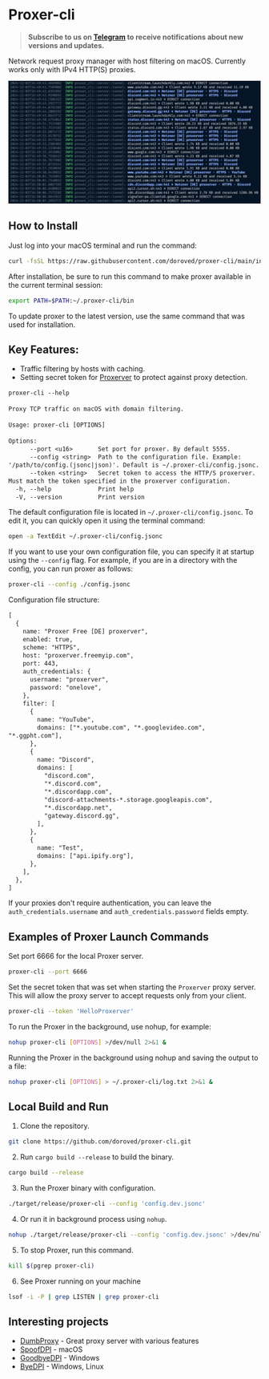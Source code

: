 # Proxer-cli

> **Subscribe to us on [Telegram](https://t.me/macproxer) to receive notifications about new versions and updates.**

Network request proxy manager with host filtering on macOS. Currently works only with IPv4 HTTP(S) proxies.

![proxer screenshot](screenshot.png)

## How to Install

Just log into your macOS terminal and run the command:

```bash
curl -fsSL https://raw.githubusercontent.com/doroved/proxer-cli/main/install.sh | bash
```

After installation, be sure to run this command to make proxer available in the current terminal session:

```bash
export PATH=$PATH:~/.proxer-cli/bin
```

To update proxer to the latest version, use the same command that was used for installation.

## Key Features:

- Traffic filtering by hosts with caching.
- Setting secret token for [Proxerver](https://github.com/doroved/proxerver) to protect against proxy detection.

```
proxer-cli --help

Proxy TCP traffic on macOS with domain filtering.

Usage: proxer-cli [OPTIONS]

Options:
      --port <u16>       Set port for proxer. By default 5555.
      --config <string>  Path to the configuration file. Example: '/path/to/config.(jsonc|json)'. Default is ~/.proxer-cli/config.jsonc.
      --token <string>   Secret token to access the HTTP/S proxerver. Must match the token specified in the proxerver configuration.
  -h, --help             Print help
  -V, --version          Print version
```

The default configuration file is located in `~/.proxer-cli/config.jsonc`. To edit it, you can quickly open it using the terminal command:

```bash
open -a TextEdit ~/.proxer-cli/config.jsonc
```

If you want to use your own configuration file, you can specify it at startup using the `--config` flag.
For example, if you are in a directory with the config, you can run proxer as follows:

```bash
proxer-cli --config ./config.jsonc
```

Configuration file structure:

```json5
[
  {
    name: "Proxer Free [DE] proxerver",
    enabled: true,
    scheme: "HTTPS",
    host: "proxerver.freemyip.com",
    port: 443,
    auth_credentials: {
      username: "proxerver",
      password: "onelove",
    },
    filter: [
      {
        name: "YouTube",
        domains: ["*.youtube.com", "*.googlevideo.com", "*.ggpht.com"],
      },
      {
        name: "Discord",
        domains: [
          "discord.com",
          "*.discord.com",
          "*.discordapp.com",
          "discord-attachments-*.storage.googleapis.com",
          "*.discordapp.net",
          "gateway.discord.gg",
        ],
      },
      {
        name: "Test",
        domains: ["api.ipify.org"],
      },
    ],
  },
]
```

If your proxies don't require authentication, you can leave the `auth_credentials.username` and `auth_credentials.password` fields empty.

## Examples of Proxer Launch Commands

Set port 6666 for the local Proxer server.

```bash
proxer-cli --port 6666
```

Set the secret token that was set when starting the `Proxerver` proxy server. This will allow the proxy server to accept requests only from your client.

```bash
proxer-cli --token 'HelloProxerver'
```

To run the Proxer in the background, use nohup, for example:

```bash
nohup proxer-cli [OPTIONS] >/dev/null 2>&1 &
```

Running the Proxer in the background using nohup and saving the output to a file:

```bash
nohup proxer-cli [OPTIONS] > ~/.proxer-cli/log.txt 2>&1 &
```

## Local Build and Run

1. Clone the repository.

```bash
git clone https://github.com/doroved/proxer-cli.git
```

2. Run `cargo build --release` to build the binary.

```bash
cargo build --release
```

3. Run the Proxer binary with configuration.

```bash
./target/release/proxer-cli --config 'config.dev.jsonc'
```

4. Or run it in background process using `nohup`.

```bash
nohup ./target/release/proxer-cli --config 'config.dev.jsonc' >/dev/null 2>&1 &
```

5. To stop Proxer, run this command.

```bash
kill $(pgrep proxer-cli)
```

6. See Proxer running on your machine

```bash
lsof -i -P | grep LISTEN | grep proxer-cli
```

## Interesting projects

- [DumbProxy](https://github.com/SenseUnit/dumbproxy) - Great proxy server with various features
- [SpoofDPI](https://github.com/xvzc/SpoofDPI) - macOS
- [GoodbyeDPI](https://github.com/ValdikSS/GoodbyeDPI) - Windows
- [ByeDPI](https://github.com/hufrea/byedpi) - Windows, Linux

